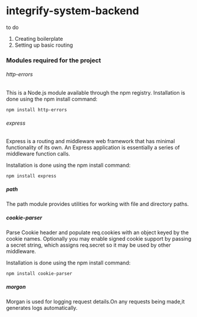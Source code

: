 # integrify-system-backend

to do
1. Creating boilerplate
2. Setting up basic routing

### Modules required for the project

###### http-errors 
This is a Node.js module available through the npm registry.
Installation is done using the npm install command:

```
npm install http-errors
```
###### express
Express is a routing and middleware web framework that has minimal functionality of its own. An Express application is essentially a series of middleware function calls.

Installation is done using the npm install command:

```
npm install express
```
##### path
The path module provides utilities for working with file and directory paths. 

##### cookie-parser
Parse Cookie header and populate req.cookies with an object keyed by the cookie names. Optionally you may enable signed cookie support by passing a secret string, which assigns req.secret so it may be used by other middleware.

Installation is done using the npm install command:

```
npm install cookie-parser
```

##### morgon
Morgan is used for logging request details.On any requests being made,it generates logs automatically.
